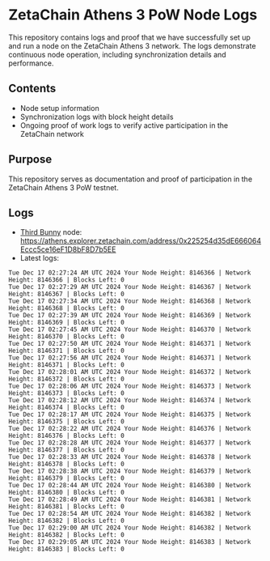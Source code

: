 # ZetaChain Athens 3 PoW Node Logs
This repository contains logs and proof that we have successfully set up and run a node on the ZetaChain Athens 3 network. The logs demonstrate continuous node operation, including synchronization details and performance.

## Contents
- Node setup information
- Synchronization logs with block height details
- Ongoing proof of work logs to verify active participation in the ZetaChain network

## Purpose
This repository serves as documentation and proof of participation in the ZetaChain Athens 3 PoW testnet.

## Logs

- [Third Bunny](https://thirdbunny.xyz/) node: https://athens.explorer.zetachain.com/address/0x225254d35dE666064Eccc5ce16eF1D8bF8D7b5EE
- Latest logs:
```
Tue Dec 17 02:27:24 AM UTC 2024 Your Node Height: 8146366 | Network Height: 8146366 | Blocks Left: 0
Tue Dec 17 02:27:29 AM UTC 2024 Your Node Height: 8146367 | Network Height: 8146367 | Blocks Left: 0
Tue Dec 17 02:27:34 AM UTC 2024 Your Node Height: 8146368 | Network Height: 8146368 | Blocks Left: 0
Tue Dec 17 02:27:39 AM UTC 2024 Your Node Height: 8146369 | Network Height: 8146369 | Blocks Left: 0
Tue Dec 17 02:27:45 AM UTC 2024 Your Node Height: 8146370 | Network Height: 8146370 | Blocks Left: 0
Tue Dec 17 02:27:50 AM UTC 2024 Your Node Height: 8146371 | Network Height: 8146371 | Blocks Left: 0
Tue Dec 17 02:27:56 AM UTC 2024 Your Node Height: 8146371 | Network Height: 8146371 | Blocks Left: 0
Tue Dec 17 02:28:01 AM UTC 2024 Your Node Height: 8146372 | Network Height: 8146372 | Blocks Left: 0
Tue Dec 17 02:28:06 AM UTC 2024 Your Node Height: 8146373 | Network Height: 8146373 | Blocks Left: 0
Tue Dec 17 02:28:12 AM UTC 2024 Your Node Height: 8146374 | Network Height: 8146374 | Blocks Left: 0
Tue Dec 17 02:28:17 AM UTC 2024 Your Node Height: 8146375 | Network Height: 8146375 | Blocks Left: 0
Tue Dec 17 02:28:22 AM UTC 2024 Your Node Height: 8146376 | Network Height: 8146376 | Blocks Left: 0
Tue Dec 17 02:28:28 AM UTC 2024 Your Node Height: 8146377 | Network Height: 8146377 | Blocks Left: 0
Tue Dec 17 02:28:33 AM UTC 2024 Your Node Height: 8146378 | Network Height: 8146378 | Blocks Left: 0
Tue Dec 17 02:28:38 AM UTC 2024 Your Node Height: 8146379 | Network Height: 8146379 | Blocks Left: 0
Tue Dec 17 02:28:44 AM UTC 2024 Your Node Height: 8146380 | Network Height: 8146380 | Blocks Left: 0
Tue Dec 17 02:28:49 AM UTC 2024 Your Node Height: 8146381 | Network Height: 8146381 | Blocks Left: 0
Tue Dec 17 02:28:54 AM UTC 2024 Your Node Height: 8146382 | Network Height: 8146382 | Blocks Left: 0
Tue Dec 17 02:29:00 AM UTC 2024 Your Node Height: 8146382 | Network Height: 8146382 | Blocks Left: 0
Tue Dec 17 02:29:05 AM UTC 2024 Your Node Height: 8146383 | Network Height: 8146383 | Blocks Left: 0
```
